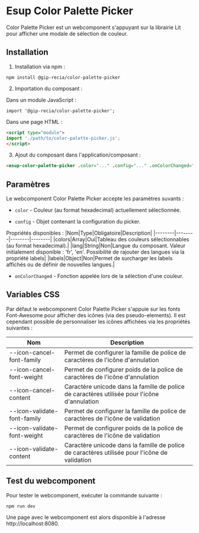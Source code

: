 # **Esup Color Palette Picker**

Color Palette Picker est un webcomponent s'appuyant sur la librairie Lit pour afficher une modale de sélection de couleur.

## **Installation**

1. Installation via npm :

```shell
npm install @gip-recia/color-palette-picker
```

2. Importation du composant :

Dans un module JavaScript :

```
import '@gip-recia/color-palette-picker';
```

Dans une page HTML :

```html
<script type="module">
import './path/to/color-palette-picker.js';
</script>
```

3. Ajout du composant dans l'application/composant :

```html
<esup-color-palette-picker .color="..." .config="..." .onColorChanged="..."></esup-color-palette-picker>
```

## **Paramètres**

Le webcomponent Color Palette Picker accepte les paramètres suvants :
- `color` - Couleur (au format hexadecimal) actuellement sélectionnée.

- `config` - Objet contenant la configuration du picker.

Propriétés disponibles :
|Nom|Type|Obligatoire|Description|
|--------|--------|--------|--------|
|colors|Array|Oui|Tableau des couleurs sélectionnables (au format hexadecimal).|
|lang|String|Non|Langue du composant. Valeur initialement disponible : 'fr', 'en'. Possibilité de rajouter des langues via la propriété labels|
|labels|Object|Non|Permet de surcharger les labels affichés ou de définir de nouvelles langues.|

- `onColorChanged` - Fonction appelée lors de la sélection d'une couleur.

## **Variables CSS**

Par défaut le webcomponent Color Palette Picker s'appuie sur les fonts Font-Awesome pour afficher des icônes (via des pseudo-elements). Il est cependant possible de personnaliser les icônes affichées via les propriétés suivantes :

|Nom|Description|
|--------|--------|
|--icon-cancel-font-family|Permet de configurer la famille de police de caractères de l'icône d'annulation|
|--icon-cancel-font-weight|Permet de configurer poids de la police de caractères de l'icône d'annulation|
|--icon-cancel-content|Caractère unicode dans la famille de police de caractères utilisée pour l'icône d'annulation|
|--icon-validate-font-family|Permet de configurer la famille de police de caractères de l'icône de validation|
|--icon-validate-font-weight|Permet de configurer poids de la police de caractères de l'icône de validation|
|--icon-validate-content|Caractère unicode dans la famille de police de caractères utilisée pour l'icône de validation|

## **Test du webcomponent**

Pour tester le webcomponent, exécuter la commande suivante :
```shell
npm run dev
```

Une page avec le webcomponent est alors disponible à l'adresse http://localhost:8080.
